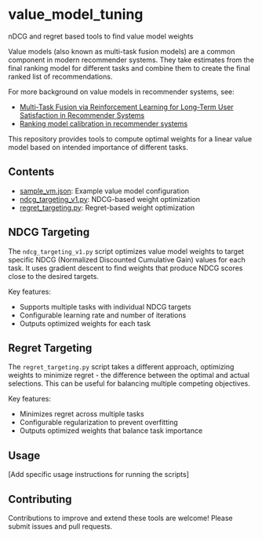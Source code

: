 # value_model_tuning
nDCG and regret based tools to find value model weights

Value models (also known as multi-task fusion models) are a common component in modern recommender systems. They take estimates from the final ranking model for different tasks and combine them to create the final ranked list of recommendations.

For more background on value models in recommender systems, see:
- [Multi-Task Fusion via Reinforcement Learning for Long-Term User Satisfaction in Recommender Systems](https://arxiv.org/abs/2208.04560)
- [Ranking model calibration in recommender systems](https://recsysml.substack.com/p/ranking-model-calibration-in-recommender)

This repository provides tools to compute optimal weights for a linear value model based on intended importance of different tasks.

## Contents

- [sample_vm.json](./src/sample_vm.json): Example value model configuration
- [ndcg_targeting_v1.py](./src/ndcg_targeting_v1.py): NDCG-based weight optimization 
- [regret_targeting.py](./src/regret_targeting.py): Regret-based weight optimization

## NDCG Targeting

The `ndcg_targeting_v1.py` script optimizes value model weights to target specific NDCG (Normalized Discounted Cumulative Gain) values for each task. It uses gradient descent to find weights that produce NDCG scores close to the desired targets.

Key features:
- Supports multiple tasks with individual NDCG targets
- Configurable learning rate and number of iterations
- Outputs optimized weights for each task

## Regret Targeting 

The `regret_targeting.py` script takes a different approach, optimizing weights to minimize regret - the difference between the optimal and actual selections. This can be useful for balancing multiple competing objectives.

Key features:
- Minimizes regret across multiple tasks
- Configurable regularization to prevent overfitting
- Outputs optimized weights that balance task importance

## Usage

[Add specific usage instructions for running the scripts]

## Contributing

Contributions to improve and extend these tools are welcome! Please submit issues and pull requests.
